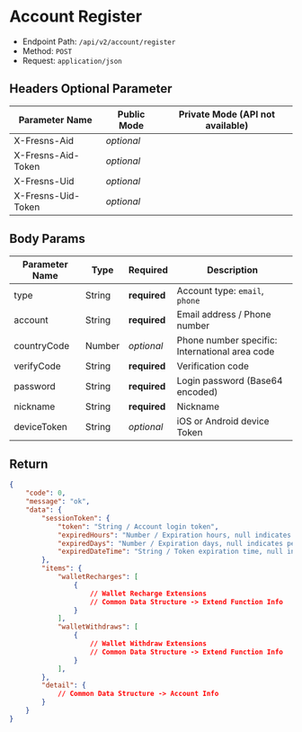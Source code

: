 # Account Register

- Endpoint Path: `/api/v2/account/register`
- Method: `POST`
- Request: `application/json`

## Headers Optional Parameter

| Parameter Name | Public Mode | Private Mode (API not available) |
| --- | --- | --- |
| X-Fresns-Aid | *optional* |  |
| X-Fresns-Aid-Token | *optional* |  |
| X-Fresns-Uid | *optional* |  |
| X-Fresns-Uid-Token | *optional* |  |

## Body Params

| Parameter Name | Type | Required | Description |
| --- | --- | --- | --- |
| type | String | **required** | Account type: `email`, `phone` |
| account | String | **required** | Email address / Phone number |
| countryCode | Number | *optional* | Phone number specific: International area code |
| verifyCode | String | **required** | Verification code |
| password | String | **required** | Login password (Base64 encoded) |
| nickname | String | **required** | Nickname |
| deviceToken | String | *optional* | iOS or Android device Token |

## Return

```json
{
    "code": 0,
    "message": "ok",
    "data": {
        "sessionToken": {
            "token": "String / Account login token",
            "expiredHours": "Number / Expiration hours, null indicates permanent validity",
            "expiredDays": "Number / Expiration days, null indicates permanent validity",
            "expiredDateTime": "String / Token expiration time, null indicates permanent validity, format is Y-m-d H:i:s"
        },
        "items": {
            "walletRecharges": [
                {
                    // Wallet Recharge Extensions
                    // Common Data Structure -> Extend Function Info
                }
            ],
            "walletWithdraws": [
                {
                    // Wallet Withdraw Extensions
                    // Common Data Structure -> Extend Function Info
                }
            ],
        },
        "detail": {
            // Common Data Structure -> Account Info
        }
    }
}
```
